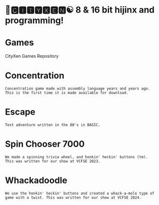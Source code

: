 # 🌆🅲🅸🆃🆈🆇🅴🅽☯️ 8 & 16 bit hijinx and programming!

# Games

CityXen Games Repository

# Concentration

    Concentration game made with assembly language years and years ago. This is the first time it is made available for download.

# Escape

    Text adventure written in the 80's in BASIC.

# Spin Chooser 7000

    We made a spinning trivia wheel, and honkin' heckin' buttons (tm). This was written for our show at VCFSE 2023.

# Whackadoodle

    We use the honkin' heckin' buttons and created a whack-a-mole type of game with a twist. This was written for our show at VCFSE 2024.

